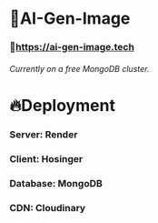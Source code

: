 # 🚀AI-Gen-Image
### 🔗https://ai-gen-image.tech
###### Currently on a free MongoDB cluster.

# 🔥Deployment
### Server: Render
### Client: Hosinger
### Database: MongoDB
### CDN: Cloudinary
